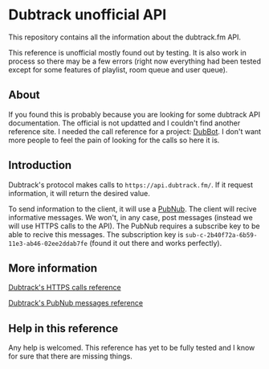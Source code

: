 # Dubtrack unofficial API
This repository contains all the information about the dubtrack.fm API.

This reference is unofficial mostly found out by testing. It is also work in process so there may be a few errors (right now everything had been tested except for some features of playlist, room queue and user queue).

## About
If you found this is probably because you are looking for some dubtrack API documentation. The official is not updatted and I couldn't find another reference site. I needed the call reference for a project: [DubBot](https://github.com/copying/DubBot). I don't want more people to feel the pain of looking for the calls so here it is.

## Introduction
Dubtrack's protocol makes calls to `https://api.dubtrack.fm/`. If it request information, it will return the desired value.

To send information to the client, it will use a [PubNub](https://www.pubnub.com/). The client will recive informative messages. We won't, in any case, post messages (instead we will use HTTPS calls to the API). The PubNub requires a subscribe key to be able to recive this messages. The subscription key is `sub-c-2b40f72a-6b59-11e3-ab46-02ee2ddab7fe` (found it out there and works perfectly).

## More information
[Dubtrack's HTTPS calls reference](https://github.com/copying/dubtrack-unofficial-API/blob/master/call-reference.md)

[Dubtrack's PubNub messages reference](https://github.com/copying/dubtrack-unofficial-API/blob/master/pubnub-reference.md)

## Help in this reference
Any help is welcomed. This reference has yet to be fully tested and I know for sure that there are missing things.
